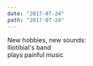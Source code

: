 ```yaml
---
date: "2017-07-24"
path: "2017-07-24"
---
```


New hobbies, new sounds:  
Iliotibial's band     
plays painful music

